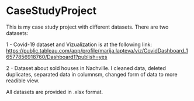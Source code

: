 # CaseStudyProject
This is my case study project with different datasets. There are two datasets:

1 - Covid-19 dataset and Vizualization is at the following link: https://public.tableau.com/app/profile/marija.lapteva/viz/CovidDashboard_16577856918760/Dashboard1?publish=yes

2 - Dataset about sold houses in Nachville. I cleaned data, deleted duplicates, separated data in columnsm, changed form of data to more readible view.

All datasets are provided in .xlsx format.
